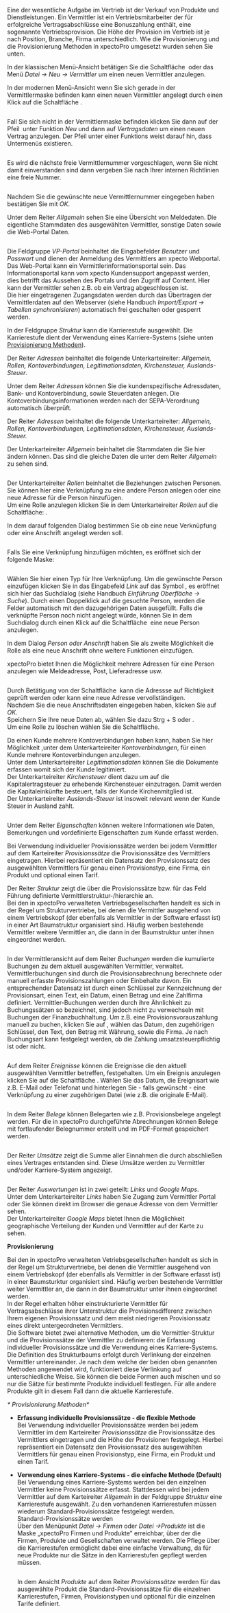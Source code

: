 <!DOCTYPE html>
<html>
<head>
<meta charset="utf-8">
<meta name="viewport" content="width=device-width, initial-scale=1.0">
<title>400_Vertriebspartner.md</title>
<link rel="stylesheet" href="https://stackedit.io/res-min/themes/base.css" />
<script type="text/javascript" src="https://cdn.mathjax.org/mathjax/latest/MathJax.js?config=TeX-AMS_HTML"></script>
</head>
<body><div class="container"><p>Eine der wesentliche Aufgabe im Vertrieb ist der Verkauf von Produkte und Dienstleistungen. Ein Vermittler ist ein Vertriebsmitarbeiter der für erfolgreiche Vertragsabschlüsse eine Bonuszahlung enthält, eine sogenannte Vertriebsprovision. Die Höhe der Provision im Vertrieb ist je nach Position, Branche, Firma unterschiedlich. Wie die Provisionierung und die Provisionierung Methoden in xpectoPro umgesetzt wurden sehen Sie unten.</p>

<p>In der klassischen Menü-Ansicht betätigen Sie die Schaltfläche <img src="http://xpecto.github.io/docs/img/img_1461159468938.png" alt="" title=""> oder das Menü <em>Datei → Neu → Vermittler</em> um einen neuen Vermittler anzulegen.</p>

<p>In der modernen Menü-Ansicht wenn Sie sich gerade in der Vermittlermaske befinden kann einen neuen Vermittler angelegt durch einen Klick auf die Schaltfläche <img src="http://xpecto.github.io/docs/img/img_1461160123775.png" alt="" title="">.</p>

<p><img src="http://xpecto.github.io/docs/img/img_1461153154297.png" alt="" title=""></p>

<p>Fall Sie sich nicht in der Vermittlermaske befinden klicken Sie dann auf der Pfeil  <img src="http://xpecto.github.io/docs/img/img_1461153569579.png" alt="" title=""> unter Funktion <em>Neu</em> und dann auf <em>Vertragsdaten</em> um einen neuen Vertrag anzulegen. Der Pfeil unter einer Funktions weist darauf hin, dass Untermenüs existieren.</p>

<p><img src="http://xpecto.github.io/docs/img/img_1461151120846.png" alt="" title=""></p>

<p>Es wird die nächste freie Vermittlernummer vorgeschlagen, wenn Sie nicht damit einverstanden sind dann vergeben Sie nach Ihrer internen Richtlinien eine freie Nummer.</p>

<p><img src="http://xpecto.github.io/docs/img/img_1461160772099.png" alt="" title=""></p>

<p>Nachdem Sie die gewünschte neue Vermittlernummer eingegeben haben bestätigen Sie mit <em>OK</em>. </p>

<p>Unter dem Reiter <em>Allgemein</em> sehen Sie eine Übersicht von Meldedaten. Die eigentliche Stammdaten des ausgewählten Vermittler, sonstige Daten sowie die Web-Portal Daten. </p>

<p><img src="http://xpecto.github.io/docs/img/img_1461162279212.png" alt="" title=""></p>

<p>Die Feldgruppe <em>VP-Portal</em> beinhaltet die Eingabefelder <em>Benutzer</em> und <em>Passwort</em> und dienen der Anmeldung des Vermittlers am xpecto Webportal.  <br>
Das Web-Portal kann ein Vermittlerinformationsportal sein. Das Informationsportal kann vom xpecto Kundensupport angepasst werden, dies betrifft das Aussehen des Portals und den Zugriff auf Content. Hier kann der Vermittler sehen z.B. ob ein Vertrag abgeschlossen ist.  <br>
Die hier eingetragenen Zugangsdaten werden durch das Übertragen der Vermittlerdaten auf den Webserver (siehe Handbuch <em>Import/Export → Tabellen synchronisieren</em>) automatisch frei geschalten oder gesperrt werden.</p>

<p>In der Feldgruppe <em>Struktur</em> kann die Karrierestufe ausgewählt. Die Karrierestufe dient der Verwendung eines Karriere-Systems (siehe unten <a href="#id1">Provisionierung Methoden</a>).</p>

<p>Der Reiter <em>Adressen</em> beinhaltet die folgende Unterkarteireiter: <em>Allgemein, Rollen, Kontoverbindungen, Legitimationsdaten, Kirchensteuer, Auslands-Steuer</em>.</p>

<p>Unter dem Reiter <em>Adressen</em> können Sie die kundenspezifische Adressdaten, Bank- und Kontoverbindung, sowie Steuerdaten anlegen.  Die Kontoverbindungsinformationen werden nach der SEPA-Verordnung automatisch überprüft.  </p>

<p>Der Reiter <em>Adressen</em> beinhaltet die folgende Unterkarteireiter: <em>Allgemein, Rollen, Kontoverbindungen, Legitimationsdaten, Kirchensteuer, Auslands-Steuer.</em></p>

<p>Der Unterkarteireiter <em>Allgemein</em> beinhaltet die Stammdaten die Sie hier ändern können. Das sind die gleiche Daten die unter dem Reiter <em>Allgemein</em> zu sehen sind.</p>

<p><img src="http://xpecto.github.io/docs/img/img_1438761904085.png" alt="" title=""></p>

<p>Der Unterkarteireiter <em>Rollen</em> beinhaltet die Beziehungen zwischen Personen. Sie können hier eine Verknüpfung zu eine andere Person anlegen oder eine neue Adresse für die Person hinzufügen.  <br>
Um eine Rolle anzulegen klicken Sie in dem Unterkarteireiter <em>Rollen</em> auf die Schaltfläche:  <img src="http://xpecto.github.io/docs/img/img046.png" alt="" title="">. </p>

<p>In dem darauf folgenden Dialog bestimmen Sie ob eine neue Verknüpfung oder eine Anschrift angelegt werden soll.</p>

<p><img src="http://xpecto.github.io/docs/img/img_1438074839670.png" alt="" title=""></p>

<p>Falls Sie eine Verknüpfung hinzufügen möchten, es eröffnet sich der folgende Maske:</p>

<p><img src="http://xpecto.github.io/docs/img/img_1438084400120.png" alt="" title=""></p>

<p>Wählen Sie hier einen Typ für Ihre Verknüpfung. Um die gewünschte Person einzufügen klicken Sie in das Eingabefeld <em>Link</em> auf das Symbol <img src="http://xpecto.github.io/docs/img/img_1438327135428.png" alt="" title="">, es eröffnet sich hier das Suchdialog (siehe Handbuch <em>Einführung Oberfläche → Suche</em>). Durch einen Doppelklick auf die gesuchte Person, werden die Felder automatisch mit den dazugehörigen Daten ausgefüllt. Falls die verknüpfte Person noch nicht angelegt würde, können Sie in dem Suchdialog durch einen Klick auf die Schaltfläche <img src="http://xpecto.github.io/docs/img/img_1438327864939.png" alt="" title=""> eine neue Person anzulegen.</p>

<p>In dem Dialog <em>Person oder Anschrift</em> haben Sie als zweite Möglichkeit die Rolle als  eine neue Anschrift ohne weitere Funktionen einzufügen. </p>

<p>xpectoPro bietet Ihnen die Möglichkeit mehrere Adressen für eine Person anzulegen wie Meldeadresse, Post, Lieferadresse usw. </p>

<p><img src="http://xpecto.github.io/docs/img/img_1438074994809.png" alt="" title=""></p>

<p>Durch Betätigung von der Schaltfläche <img src="http://xpecto.github.io/docs/img/img_1418999829813.png" alt="" title=""> kann die Adressse auf Richtigkeit geprüft werden oder kann eine neue Adresse vervollständigen.  <br>
Nachdem Sie die neue Anschriftsdaten eingegeben haben, klicken Sie auf <em>OK</em>.  <br>
Speichern Sie Ihre neue Daten ab,  wählen Sie  dazu Strg + S oder  <img src="http://xpecto.github.io/docs/img/img_1438089018212.png" alt="" title="">. <br>
Um eine Rolle zu löschen wählen Sie die Schaltfläche<img src="http://xpecto.github.io/docs/img/img_1438330503651.png" alt="" title="">.</p>

<p>Da einen Kunde mehrere Kontoverbindungen haben kann, haben Sie hier Möglichkeit ,unter dem Unterkarteireiter <em>Kontoverbindungen</em>, für einen Kunde mehrere Kontoverbindungen anzulegen. <br>
Unter dem Unterkarteireiter <em>Legitimationsdaten</em> können Sie die Dokumente erfassen womit sich der Kunde legitimiert. <br>
Der Unterkarteireiter <em>Kirchensteuer</em> dient dazu um auf die Kapitalertragsteuer zu erhebende Kirchensteuer einzutragen.  Damit werden die  Kapitaleinkünfte besteuert, falls der Kunde Kirchenmitglied ist.  <br>
Der Unterkarteireiter <em>Auslands-Steuer</em> ist insoweit relevant wenn der Kunde Steuer in Ausland zahlt.</p>

<p><img src="http://xpecto.github.io/docs/img/img_1443176705989.png" alt="" title=""></p>

<p>Unter dem Reiter <em>Eigenschaften</em> können weitere Informationen wie Daten, Bemerkungen und vordefinierte Eigenschaften zum Kunde erfasst werden.</p>

<p>Bei Verwendung individueller Provisionssätze werden bei jedem Vermittler auf dem Karteireiter <em>Provisionssätze</em> die Provisionssätze des Vermittlers eingetragen. Hierbei repräsentiert ein Datensatz den Provisionssatz des ausgewählten Vermittlers für genau einen Provisionstyp, eine Firma, ein Produkt und optional einen Tarif. </p>

<p>Der Reiter <em>Struktur</em> zeigt die über die Provisionssätze bzw. für das Feld Führung definierte Vermittlerstruktur-/hierarchie an. <br>
Bei den in xpectoPro verwalteten Vertriebsgesellschaften handelt es sich in der Regel um Strukturvertriebe, bei denen die Vermittler ausgehend von einem Vertriebskopf (der ebenfalls als Vermittler in der Software erfasst ist) in einer Art Baumstruktur organisiert sind. Häufig werben bestehende Vermittler weitere Vermittler an, die dann in der Baumstruktur unter ihnen eingeordnet werden.</p>

<p><img src="http://xpecto.github.io/docs/img/img_1438602553303.png" alt="" title=""></p>

<p>In der Vermittleransicht auf dem Reiter <em>Buchungen</em> werden die kumulierte Buchungen zu dem aktuell ausgewählten Vermittler, verwaltet. <br>
Vermittlerbuchungen sind durch die Provisionsabrechnung berechnete oder manuell erfasste Provisionszahlungen oder Einbehalte davon. Ein entsprechender Datensatz ist durch einen Schlüssel zur Kennzeichnung der Provisionsart, einen Text, ein Datum, einen Betrag und eine Zahlfirma definiert. Vermittler-Buchungen werden durch ihre Ähnlichkeit zu Buchungssätzen so bezeichnet, sind jedoch nicht zu verwechseln mit Buchungen der Finanzbuchhaltung. Um z.B. eine Provisionsvorauszahlung manuell zu buchen, klicken Sie auf <img src="http://xpecto.github.io/docs/img/img046.png" alt="" title="">, wählen das Datum, den zugehörigen Schlüssel, den Text, den Betrag mit Währung, sowie die Firma. Je nach Buchungsart kann festgelegt werden, ob die Zahlung umsatzsteuerpflichtig ist oder nicht.</p>

<p><img src="http://xpecto.github.io/docs/img/img_1438593920330.png" alt="" title=""></p>

<p>Auf dem Reiter <em>Ereignisse</em> können die Ereignisse die den aktuell ausgewählten Vermittler betreffen, festgehalten. Um ein Ereignis anzulegen klicken Sie auf die Schaltfläche <img src="http://xpecto.github.io/docs/img/img_1443176427714.png" alt="" title="">. Wählen Sie das Datum, die Ereignisart wie z.B. E-Mail oder Telefonat und hinterlegen Sie - falls gewünscht - eine Verknüpfung zu einer zugehörigen Datei (wie z.B. die originale E-Mail).</p>

<p><img src="http://xpecto.github.io/docs/img/img_1443176299286.png" alt="" title=""></p>

<p>In dem Reiter <em>Belege</em> können Belegarten wie z.B. Provisionsbelege angelegt werden. Für die in xpectoPro durchgeführte Abrechnungen können Belege mit fortlaufender Belegnummer erstellt und im PDF-Format gespeichert werden.</p>

<p><img src="http://xpecto.github.io/docs/img/img_1438594583641.png" alt="" title=""></p>

<p>Der Reiter <em>Umsätze</em> zeigt die Summe aller Einnahmen die durch abschließen eines Vertrages  entstanden sind. Diese Umsätze werden zu Vermittler und/oder Karriere-System angezeigt.</p>

<p><img src="http://xpecto.github.io/docs/img/img_1438764896853.png" alt="" title=""></p>

<p>Der Reiter <em>Auswertungen</em> ist in zwei geteilt: <em>Links</em> und <em>Google Maps</em>. <br>
Unter dem Unterkarteireiter <em>Links</em> haben Sie Zugang zum Vermittler Portal oder Sie können direkt im Browser die genaue Adresse von dem Vermittler sehen. <br>
Der Unterkarteireiter <em>Google Maps</em> bietet Ihnen die Möglichkeit geographische Verteilung der Kunden und Vermittler auf der Karte zu sehen.</p>

<p><strong>Provisionierung</strong> </p>

<p>Bei den in xpectoPro verwalteten Vetriebsgesellschaften handelt es sich in der Regel um Strukturvertriebe, bei denen die Vermittler ausgehend von einem Vertriebskopf (der ebenfalls als Vermittler in der Software erfasst ist) in einer Baumsturktur organisiert sind. Häufig werben bestehende Vermittler weiter Vermittler an, die dann in der Baumstruktur unter ihnen eingeordnet werden.  <br>
In der Regel erhalten höher einstrukturierte Vermittler für Vertragsabschlüsse ihrer Unterstruktur die Provisionsdifferenz zwischen Ihrem eigenen Provisionssatz und dem meist niedrigeren Provisionssatz eines direkt untergeordneten Vermittlers. <br>
Die Software bietet zwei alternative Methoden, um die Vermittler-Struktur und die Provisionssätze der Vermittler zu definieren: die Erfassung individueller Provisionssätze und die Verwendung eines Karriere-Systems. Die Definition des Strukturbaums erfolgt durch Verlinkung der einzelnen Vermittler untereinander. Je nach dem welche der beiden oben genannten Methoden angewendet wird, funktioniert diese Verlinkung auf unterschiedliche Weise. Sie können die beide Formen auch mischen und so nur die Sätze für bestimmte Produkte individuell festlegen. Für alle andere Produkte gilt in diesem Fall dann die aktuelle Karrierestufe.</p>

<p><a id="id1"><em>* Provisionierung Methoden*</em></a></p>

<ul>
<li><p><strong>Erfassung individuelle Provisionssätze - die flexible Methode</strong>  <br>
Bei Verwendung individueller Provisionssätze werden bei jedem Vermittler im dem Karteireiter <em>Provisionssätze</em> die Provisionssätze des Vermittlers eingetragen und die Höhe der Provisionen festgelegt. Hierbei repräsentiert ein Datensatz den Provisionssatz des ausgewählten Vermittlers für genau einen Provisionstyp, eine Firma, ein Produkt und einen Tarif.</p></li>
<li><p><strong>Verwendung eines Karriere-Systems - die einfache Methode (Default)</strong> Bei Verwendung eines Karriere-Systems werden bei den einzelnen Vermittler keine Provisionssätze erfasst. Stattdessen wird bei jedem Vermittler auf dem Karteireiter <em>Allgemein</em> in der Feldgruppe <em>Struktur</em> eine Karrierestufe ausgewählt. Zu den vorhandenen Karrierestufen müssen wiederum Standard-Provisionssätze festgelegt werden.  <br>
Standard-Provisionssätze werden  <br>
Über den Menüpunkt <em>Datei  → Firmen</em> oder <em>Datei →Produkte</em> ist die Maske „xpectoPro Firmen und Produkte” erreichbar, über der die Firmen, Produkte und Gesellschaften verwaltet werden. Die Pflege über die Karrierestufen ermöglicht dabei eine einfache Verwaltung, da für neue Produkte nur die Sätze in den Karrierestufen gepflegt werden müssen. </p>

<p><img src="http://xpecto.github.io/docs/img/img_1461162961629.png" alt="" title=""></p>

<p>In dem Ansicht <em>Produkte</em> auf dem Reiter <em>Provisionssätze</em> werden für das ausgewählte Produkt die Standard-Provisionssätze für die einzelnen Karrierestufen, Firmen, Provisionstypen und optional für die einzelnen Tarife definiert.</p></li>
</ul>

<p><img src="http://xpecto.github.io/docs/img/img_1461163074222.png" alt="" title=""></p></div></body>
</html>